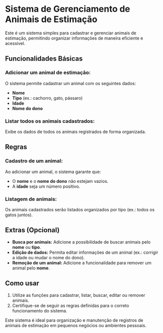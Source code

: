 # Sistema de Gerenciamento de Animais de Estimação

Este é um sistema simples para cadastrar e gerenciar animais de estimação, permitindo organizar informações de maneira eficiente e acessível.

## Funcionalidades Básicas

### Adicionar um animal de estimação:
O sistema permite cadastrar um animal com os seguintes dados:

- **Nome**
- **Tipo** (ex.: cachorro, gato, pássaro)
- **Idade**
- **Nome do dono**

### Listar todos os animais cadastrados:
Exibe os dados de todos os animais registrados de forma organizada.

## Regras

### Cadastro de um animal:
Ao adicionar um animal, o sistema garante que:

- O **nome** e o **nome do dono** não estejam vazios.
- A **idade** seja um número positivo.

### Listagem de animais:
Os animais cadastrados serão listados organizados por tipo (ex.: todos os gatos juntos).

## Extras (Opcional)

- **Busca por animais:** Adicione a possibilidade de buscar animais pelo **nome** ou **tipo**.
- **Edição de dados:** Permita editar informações de um animal (ex.: corrigir a idade ou mudar o nome do dono).
- **Remoção de um animal:** Adicione a funcionalidade para remover um animal pelo **nome**.

## Como usar
1. Utilize as funções para cadastrar, listar, buscar, editar ou remover animais.
2. Certifique-se de seguir as regras definidas para o correto funcionamento do sistema.

Este sistema é ideal para organização e manutenção de registros de animais de estimação em pequenos negócios ou ambientes pessoais.

